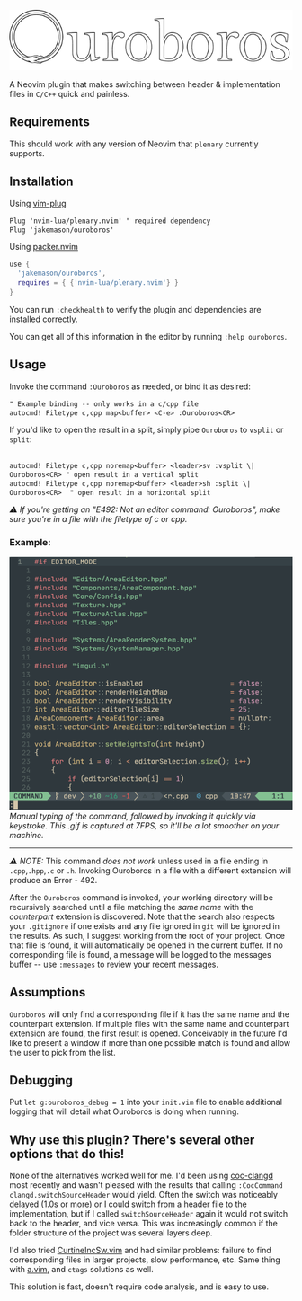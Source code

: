 ![Ouroboro](./repo/logo.png)

A Neovim plugin that makes switching between header & implementation files in `C/C++` quick and painless.

## Requirements

This should work with any version of Neovim that `plenary` currently supports.

## Installation

Using [vim-plug](https://github.com/junegunn/vim-plug)

```viml
Plug 'nvim-lua/plenary.nvim' " required dependency
Plug 'jakemason/ouroboros'
```

Using [packer.nvim](https://github.com/wbthomason/packer.nvim)

```lua
use {
  'jakemason/ouroboros',
  requires = { {'nvim-lua/plenary.nvim'} }
}
```

You can run `:checkhealth` to verify the plugin and dependencies are installed correctly.

You can get all of this information in the editor by running `:help ouroboros`.

## Usage

Invoke the command `:Ouroboros` as needed, or bind it as desired:

```viml
" Example binding -- only works in a c/cpp file
autocmd! Filetype c,cpp map<buffer> <C-e> :Ouroboros<CR>
```

If you'd like to open the result in a split, simply pipe `Ouroboros` to `vsplit` or `split`:

```viml

autocmd! Filetype c,cpp noremap<buffer> <leader>sv :vsplit \| Ouroboros<CR> " open result in a vertical split
autocmd! Filetype c,cpp noremap<buffer> <leader>sh :split \| Ouroboros<CR>  " open result in a horizontal split
```

_:warning: If you're getting an "E492: Not an editor command: Ouroboros", make sure you're in a file with the
filetype of c or cpp._

### Example:
![Example of switching between files](./repo/demo.gif)
*Manual typing of the command, followed by invoking it quickly via keystroke. This .gif is captured
at 7FPS, so it'll be a lot smoother on your machine.*

---

*:warning: NOTE:* This command _does not work_ unless used in a file ending in `.cpp`,`.hpp`,`.c` or `.h`.
Invoking Ouroboros in a file with a different extension will produce an Error - 492.

After the `Ouroboros` command is invoked, your working directory will be recursively searched until
a file matching the _same name_ with the _counterpart_ extension is discovered. Note that the
search also respects your `.gitignore` if one exists and any file ignored in `git` will be ignored
in the results. As such, I suggest working from the root of your project. Once that file is found,
it will automatically be opened in the current buffer. If no corresponding file is found, a message
will be logged to the messages buffer -- use `:messages` to review your recent messages.

## Assumptions

`Ouroboros` will only find a corresponding file if it has the same name and the counterpart
extension. If multiple files with the same name and counterpart extension are found, the first
result is opened. Conceivably in the future I'd like to present a window if more than one possible
match is found and allow the user to pick from the list.

## Debugging

Put `let g:ouroboros_debug = 1` into your `init.vim` file to enable additional logging that will
detail what Ouroboros is doing when running.

## Why use this plugin? There's several other options that do this!

None of the alternatives worked well for me. I'd been using
[coc-clangd](https://github.com/clangd/coc-clangd) most recently and wasn't pleased with the results
that calling `:CocCommand clangd.switchSourceHeader` would yield. Often the switch was noticeably
delayed (1.0s or more) or I could switch from a header file to the implementation,
but if I called `switchSourceHeader` again it would not switch back to the header, and vice versa.
This was increasingly common if the folder structure of the project was several layers deep.

I'd also tried [CurtineIncSw.vim](https://github.com/ericcurtin/CurtineIncSw.vim) and had similar
problems: failure to find corresponding files in larger projects, slow performance, etc. Same thing
with [a.vim](https://github.com/vim-scripts/a.vim), and `ctags` solutions as well.

This solution is fast, doesn't require code analysis, and is easy to use.
